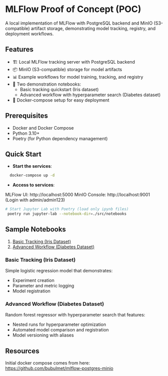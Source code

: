 # MLFlow Proof of Concept (POC)

A local implementation of MLFlow with PostgreSQL backend and MinIO (S3-compatible) artifact storage, demonstrating model tracking, registry, and deployment workflows.

## Features

- 🏗️ Local MLFlow tracking server with PostgreSQL backend
- 📦 MinIO (S3-compatible) storage for model artifacts
- 📊 Example workflows for model training, tracking, and registry
- 🧪 Two demonstration notebooks:
  - Basic tracking quickstart (Iris dataset)
  - Advanced workflow with hyperparameter search (Diabetes dataset)
- 🐳 Docker-compose setup for easy deployment

## Prerequisites

- Docker and Docker Compose
- Python 3.10+
- Poetry (for Python dependency management)

## Quick Start

- **Start the services**:
```bash
  docker-compose up -d
```

- **Access to  services**:

MLFlow UI: http://localhost:5000
MinIO Console: http://localhost:9001 (Login with admin/admin123)


```bash
# Start Jupyter Lab with Poetry (load only ipynb files)
 poetry run jupyter-lab --notebook-dir=./src/notebooks
```


## Sample Notebooks

1. [Basic Tracking (Iris Dataset)](#basic-tracking-iris-dataset)
2. [Advanced Workflow (Diabetes Dataset)](#advanced-workflow-diabetes-dataset)


### Basic Tracking (Iris Dataset)

Simple logistic regression model that demonstrates:

* Experiment creation
* Parameter and metric logging
* Model registration


### Advanced Workflow (Diabetes Dataset)

Random forest regressor with hyperparameter search that features:

* Nested runs for hyperparameter optimization
* Automated model comparison and registration
* Model versioning with aliases


## Resources

Initial docker compose comes from here: https://github.com/bubulmet/mlflow-postgres-minio
